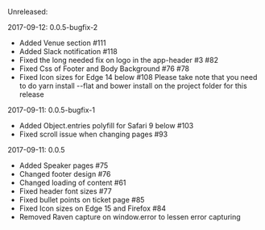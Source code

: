 Unreleased:

2017-09-12: 0.0.5-bugfix-2
- Added Venue section #111
- Added Slack notification #118
- Fixed the long needed fix on logo in the app-header #3 #82
- Fixed Css of Footer and Body Background #76 #78
- Fixed Icon sizes for Edge 14 below #108
Please take note that you need to do yarn install --flat and bower install on the project folder for this release

2017-09-11: 0.0.5-bugfix-1
- Added Object.entries polyfill for Safari 9 below #103
- Fixed scroll issue when changing pages #93

2017-09-11: 0.0.5
- Added Speaker pages #75
- Changed footer design #76
- Changed loading of content #61
- Fixed header font sizes #77
- Fixed bullet points on ticket page #85
- Fixed Icon sizes on Edge 15 and Firefox #84
- Removed Raven capture on window.error to lessen error capturing